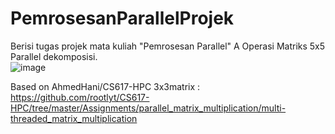 # PemrosesanParallelProjek
Berisi tugas projek mata kuliah "Pemrosesan Parallel" A
Operasi Matriks 5x5 Parallel dekomposisi. <br>
![image](https://user-images.githubusercontent.com/72824435/119491411-d91a7300-bd98-11eb-887b-c65bf2e75284.png)


Based on AhmedHani/CS617-HPC 3x3matrix :
https://github.com/rootlyt/CS617-HPC/tree/master/Assignments/parallel_matrix_multiplication/multi-threaded_matrix_multiplication
